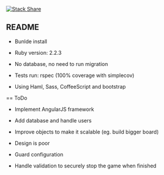 [![Stack Share](http://img.shields.io/badge/tech-stack-0690fa.svg?style=flat)](http://stackshare.io/BastienBabar/tic-tac-toe)

## README

* Bunlde install

* Ruby version: 2.2.3

* No database, no need to run migration

* Tests run: rspec (100% coverage with simplecov)

* Using Haml, Sass, CoffeeScript and bootstrap

== ToDo

* Implement AngularJS framework

* Add database and handle users

* Improve objects to make it scalable (eg. build bigger board)

* Design is poor

* Guard configuration

* Handle validation to securely stop the game when finished
